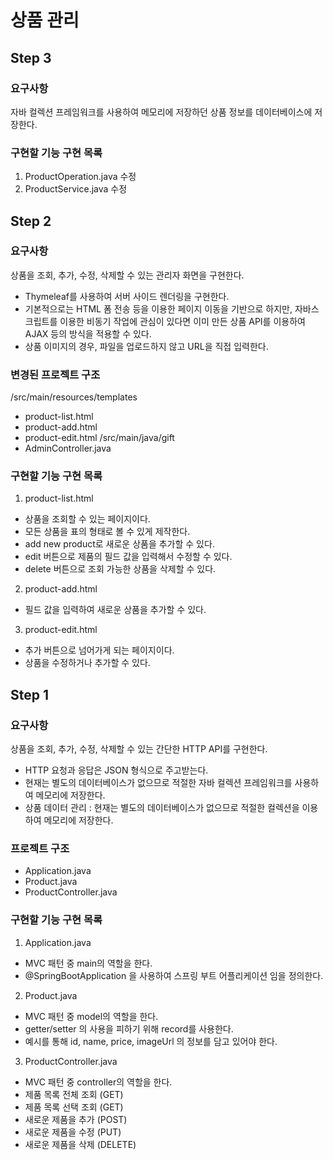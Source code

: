 # 상품 관리
## Step 3
### 요구사항
자바 컬렉션 프레임워크를 사용하여 메모리에 저장하던 상품 정보를 데이터베이스에 저장한다.
### 구현할 기능 구현 목록
1. ProductOperation.java 수정
2. ProductService.java 수정
## Step 2
### 요구사항
상품을 조회, 추가, 수정, 삭제할 수 있는 관리자 화면을 구현한다.
- Thymeleaf를 사용하여 서버 사이드 렌더링을 구현한다.
- 기본적으로는 HTML 폼 전송 등을 이용한 페이지 이동을 기반으로 하지만, 자바스크립트를 이용한 비동기 작업에 관심이 있다면 이미 만든 상품 API를 이용하여 AJAX 등의 방식을 적용할 수 있다.
- 상품 이미지의 경우, 파일을 업로드하지 않고 URL을 직접 입력한다.
### 변경된 프로젝트 구조
/src/main/resources/templates 
- product-list.html
- product-add.html
- product-edit.html
/src/main/java/gift
- AdminController.java
### 구현할 기능 구현 목록
1. product-list.html
- 상품을 조회할 수 있는 페이지이다.
- 모든 상품을 표의 형태로 볼 수 있게 제작한다.
- add new product로 새로운 상품을 추가할 수 있다.
- edit 버튼으로 제품의 필드 값을 입력해서 수정할 수 있다.
- delete 버튼으로 조회 가능한 상품을 삭제할 수 있다.
2. product-add.html
- 필드 값을 입력하여 새로운 상품을 추가할 수 있다.
3. product-edit.html
- 추가 버튼으로 넘어가게 되는 페이지이다.
- 상품을 수정하거나 추가할 수 있다.
## Step 1
### 요구사항
상품을 조회, 추가, 수정, 삭제할 수 있는 간단한 HTTP API를 구현한다.
- HTTP 요청과 응답은 JSON 형식으로 주고받는다.
- 현재는 별도의 데이터베이스가 없으므로 적절한 자바 컬렉션 프레임워크를 사용하여 메모리에 저장한다.
- 상품 데이터 관리 : 현재는 별도의 데이터베이스가 없으므로 적절한 컬렉션을 이용하여 메모리에 저장한다.
### 프로젝트 구조
- Application.java
- Product.java
- ProductController.java
### 구현할 기능 구현 목록
1. Application.java
- MVC 패턴 중 main의 역할을 한다.
- @SpringBootApplication 을 사용하여 스프링 부트 어플리케이션 임을 정의한다.
2. Product.java
- MVC 패턴 중 model의 역할을 한다.
- getter/setter 의 사용을 피하기 위해 record를 사용한다.
- 예시를 통해 id, name, price, imageUrl 의 정보를 담고 있어야 한다.
3. ProductController.java
- MVC 패턴 중 controller의 역할을 한다.
- 제품 목록 전체 조회 (GET)
- 제품 목록 선택 조회 (GET)
- 새로운 제품을 추가 (POST)
- 새로운 제품을 수정 (PUT)
- 새로운 제품을 삭제 (DELETE)

